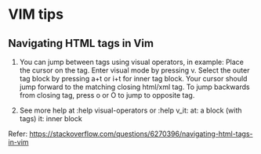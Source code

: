 # VIM tips

## Navigating HTML tags in Vim
1. You can jump between tags using visual operators, in example:
Place the cursor on the tag.
Enter visual mode by pressing v.
Select the outer tag block by pressing a+t or i+t for inner tag block.
Your cursor should jump forward to the matching closing html/xml tag. To jump backwards from closing tag, press o or O to jump to opposite tag.

2. See more help at :help visual-operators or :help v_it:
at: a <tag> </tag> block (with tags)
it: inner <tag> </tag> block

Refer: https://stackoverflow.com/questions/6270396/navigating-html-tags-in-vim
